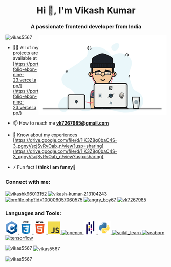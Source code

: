 <h1 align="center">Hi 👋, I'm Vikash Kumar</h1>
<h3 align="center">A passionate frontend developer from India</h3>

<img align="right" alt="coding" width="400" src= "code.gif">

<p align="left"> <img src="https://komarev.com/ghpvc/?username=vikas5567&label=Profile%20views&color=0e75b6&style=flat" alt="vikas5567" /> </p>

- 👨‍💻 All of my projects are available at [https://portfolio-ebon-nine-23.vercel.app/](https://portfolio-ebon-nine-23.vercel.app/)

- 📫 How to reach me **vk7267985@gmail.com**

- 📄 Know about my experiences [https://drive.google.com/file/d/1IK3Z8g0baC4S-3_pgnyVscjSvRvOab_n/view?usp=sharing](https://drive.google.com/file/d/1IK3Z8g0baC4S-3_pgnyVscjSvRvOab_n/view?usp=sharing)

- ⚡ Fun fact **I think I am funny🤪**

<h3 align="left">Connect with me:</h3>
<p align="left">
<a href="https://twitter.com/vikashk96013152" target="blank"><img align="center" src="https://raw.githubusercontent.com/rahuldkjain/github-profile-readme-generator/master/src/images/icons/Social/twitter.svg" alt="vikashk96013152" height="30" width="40" /></a>
<a href="https://linkedin.com/in/vikash-kumar-213104243" target="blank"><img align="center" src="https://raw.githubusercontent.com/rahuldkjain/github-profile-readme-generator/master/src/images/icons/Social/linked-in-alt.svg" alt="vikash-kumar-213104243" height="30" width="40" /></a>
<a href="https://fb.com/profile.php?id=100006057060575" target="blank"><img align="center" src="https://raw.githubusercontent.com/rahuldkjain/github-profile-readme-generator/master/src/images/icons/Social/facebook.svg" alt="profile.php?id=100006057060575" height="30" width="40" /></a>
<a href="https://instagram.com/angry_boy67" target="blank"><img align="center" src="https://raw.githubusercontent.com/rahuldkjain/github-profile-readme-generator/master/src/images/icons/Social/instagram.svg" alt="angry_boy67" height="30" width="40" /></a>
<a href="https://www.hackerrank.com/vk7267985" target="blank"><img align="center" src="https://raw.githubusercontent.com/rahuldkjain/github-profile-readme-generator/master/src/images/icons/Social/hackerrank.svg" alt="vk7267985" height="30" width="40" /></a>
</p>

<h3 align="left">Languages and Tools:</h3>
<p align="left"> <a href="https://www.w3schools.com/cpp/" target="_blank" rel="noreferrer"> <img src="https://raw.githubusercontent.com/devicons/devicon/master/icons/cplusplus/cplusplus-original.svg" alt="cplusplus" width="40" height="40"/> </a> <a href="https://www.w3schools.com/css/" target="_blank" rel="noreferrer"> <img src="https://raw.githubusercontent.com/devicons/devicon/master/icons/css3/css3-original-wordmark.svg" alt="css3" width="40" height="40"/> </a> <a href="https://www.w3.org/html/" target="_blank" rel="noreferrer"> <img src="https://raw.githubusercontent.com/devicons/devicon/master/icons/html5/html5-original-wordmark.svg" alt="html5" width="40" height="40"/> </a> <a href="https://developer.mozilla.org/en-US/docs/Web/JavaScript" target="_blank" rel="noreferrer"> <img src="https://raw.githubusercontent.com/devicons/devicon/master/icons/javascript/javascript-original.svg" alt="javascript" width="40" height="40"/> </a> <a href="https://opencv.org/" target="_blank" rel="noreferrer"> <img src="https://www.vectorlogo.zone/logos/opencv/opencv-icon.svg" alt="opencv" width="40" height="40"/> </a> <a href="https://pandas.pydata.org/" target="_blank" rel="noreferrer"> <img src="https://raw.githubusercontent.com/devicons/devicon/2ae2a900d2f041da66e950e4d48052658d850630/icons/pandas/pandas-original.svg" alt="pandas" width="40" height="40"/> </a> <a href="https://www.python.org" target="_blank" rel="noreferrer"> <img src="https://raw.githubusercontent.com/devicons/devicon/master/icons/python/python-original.svg" alt="python" width="40" height="40"/> </a> <a href="https://scikit-learn.org/" target="_blank" rel="noreferrer"> <img src="https://upload.wikimedia.org/wikipedia/commons/0/05/Scikit_learn_logo_small.svg" alt="scikit_learn" width="40" height="40"/> </a> <a href="https://seaborn.pydata.org/" target="_blank" rel="noreferrer"> <img src="https://seaborn.pydata.org/_images/logo-mark-lightbg.svg" alt="seaborn" width="40" height="40"/> </a> <a href="https://www.tensorflow.org" target="_blank" rel="noreferrer"> <img src="https://www.vectorlogo.zone/logos/tensorflow/tensorflow-icon.svg" alt="tensorflow" width="40" height="40"/> </a> </p>

<p><img align="left" src="https://github-readme-stats.vercel.app/api/top-langs?username=vikas5567&show_icons=true&locale=en&layout=compact" alt="vikas5567" /></p>

<p>&nbsp;<img align="center" src="https://github-readme-stats.vercel.app/api?username=vikas5567&show_icons=true&locale=en" alt="vikas5567" /></p>

<p><img align="center" src="https://github-readme-streak-stats.herokuapp.com/?user=vikas5567&" alt="vikas5567" /></p>
